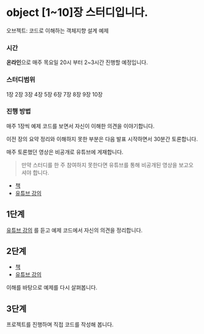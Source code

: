 # object [1~10]장 스터디입니다.
오브젝트: 코드로 이해하는 객체지향 설계 예제

### 시간
**온라인**으로 매주 목요일 20시 부터 2~3시간 진행할 예정입니다.

### 스터디범위
1장 2장 3장 4장 5장 6장 7장 8장 9장 10장

### 진행 방법
매주 1장씩 예제 코드를 보면서 자신이 이해한 의견을 이야기합니다.

이전 장의 요약 정리와 이해하지 못한 부분은 다음 발표 시작하면서 30분간 토론합니다.

매주 토론했던 영상은 비공개로 유튜브에 게재합니다.

> 만약 스터디를 한 주 참여하지 못한다면 유튜브를 통해 비공개된 영상을 보고오셔야 합니다.

* [책](https://wikibook.co.kr/object/)
* [유튜브 강의](https://www.youtube.com/watch?v=sWyZUzQW3IM&list=PLBNdLLaRx_rI-UsVIGeWX_iv-e8cxpLxS)

## 1단계
[유튜브 강의](https://www.youtube.com/watch?v=sWyZUzQW3IM&list=PLBNdLLaRx_rI-UsVIGeWX_iv-e8cxpLxS)
를 듣고 예제 코드에서 자신의 의견을 정리합니다.

## 2단계 
* [책](https://wikibook.co.kr/object/)
* [유튜브 강의](https://www.youtube.com/watch?v=sWyZUzQW3IM&list=PLBNdLLaRx_rI-UsVIGeWX_iv-e8cxpLxS)

이해를 바탕으로 예제를 다시 살펴봅니다.


## 3단계 
프로젝트를 진행하며 직접 코드를 작성해 봅니다.
